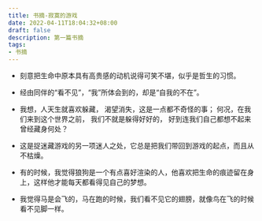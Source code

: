 ```yaml
---
title: 书摘-寂寞的游戏
date: 2022-04-11T18:04:32+08:00
draft: false
description: 第一篇书摘
tags: 
- 书摘
---
```



- 刻意把生命中原本具有高贵感的动机说得可笑不堪，似乎是哲生的习惯。

- 经由同伴的“看不见”，“我”所体会到的，却是“自我的不在”。

- 我想，人天生就喜欢躲藏， 渴望消失，这是一点都不奇怪的事； 何况，在我们来到这个世界之前， 我们不就是躲得好好的， 好到连我们自己都想不起来曾经藏身何处？

- 这是捉迷藏游戏的另一项迷人之处，它总是把我们带回到游戏的起点，而且从不枯燥。

- 有的时候，我觉得狼狗是一个有点喜好渲染的人，他喜欢把生命的痕迹留在身上，这样他才能每天都看得见自己的梦想。

- 我觉得马是会飞的，马在跑的时候，我们看不见它的翅膀，就像鸟在飞的时候看不见脚一样。

